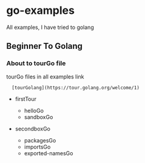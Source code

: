 # go-examples
All examples, I have tried to golang
## Beginner To Golang
### About to tourGo file
tourGo files in all examples link              
```
  [tourGolang](https://tour.golang.org/welcome/1)
```
* firstTour
  * helloGo
  * sandboxGo

* secondboxGo
  * packagesGo
  * importsGo
  * exported-namesGo
